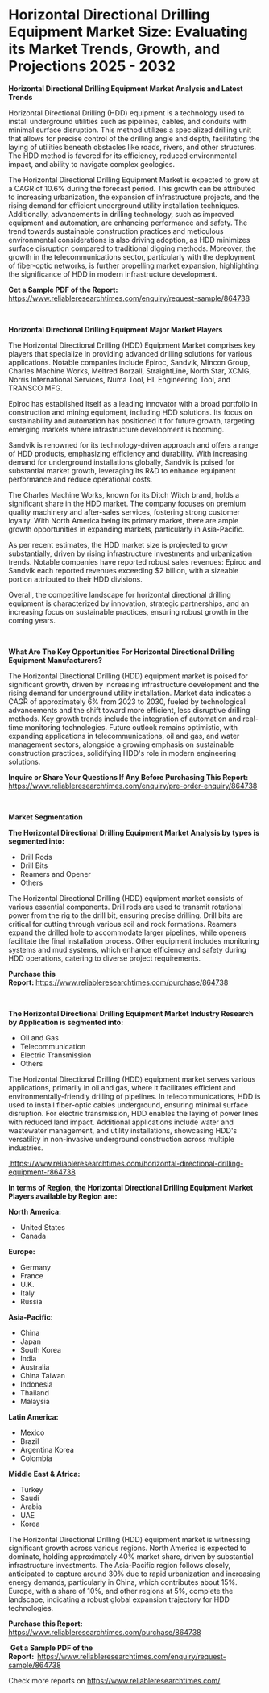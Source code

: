 <p><h1>Horizontal Directional Drilling Equipment Market Size: Evaluating its Market Trends, Growth, and Projections 2025 - 2032</h1></p><p><strong>Horizontal Directional Drilling Equipment Market Analysis and Latest Trends</strong></p>
<p><p>Horizontal Directional Drilling (HDD) equipment is a technology used to install underground utilities such as pipelines, cables, and conduits with minimal surface disruption. This method utilizes a specialized drilling unit that allows for precise control of the drilling angle and depth, facilitating the laying of utilities beneath obstacles like roads, rivers, and other structures. The HDD method is favored for its efficiency, reduced environmental impact, and ability to navigate complex geologies.</p><p>The Horizontal Directional Drilling Equipment Market is expected to grow at a CAGR of 10.6% during the forecast period. This growth can be attributed to increasing urbanization, the expansion of infrastructure projects, and the rising demand for efficient underground utility installation techniques. Additionally, advancements in drilling technology, such as improved equipment and automation, are enhancing performance and safety. The trend towards sustainable construction practices and meticulous environmental considerations is also driving adoption, as HDD minimizes surface disruption compared to traditional digging methods. Moreover, the growth in the telecommunications sector, particularly with the deployment of fiber-optic networks, is further propelling market expansion, highlighting the significance of HDD in modern infrastructure development.</p></p>
<p><strong>Get a Sample PDF of the Report:&nbsp;</strong> <a href="https://www.reliableresearchtimes.com/enquiry/request-sample/864738?utm_campaign=2244&utm_medium=2&utm_source=Github&utm_content=ia&utm_term=10042025&utm_id=horizontal-directional-drilling-equipment">https://www.reliableresearchtimes.com/enquiry/request-sample/864738</a></p>
<p>&nbsp;</p>
<p><strong>Horizontal Directional Drilling Equipment Major Market Players</strong></p>
<p><p>The Horizontal Directional Drilling (HDD) Equipment Market comprises key players that specialize in providing advanced drilling solutions for various applications. Notable companies include Epiroc, Sandvik, Mincon Group, Charles Machine Works, Melfred Borzall, StraightLine, North Star, XCMG, Norris International Services, Numa Tool, HL Engineering Tool, and TRANSCO MFG.</p><p>Epiroc has established itself as a leading innovator with a broad portfolio in construction and mining equipment, including HDD solutions. Its focus on sustainability and automation has positioned it for future growth, targeting emerging markets where infrastructure development is booming.</p><p>Sandvik is renowned for its technology-driven approach and offers a range of HDD products, emphasizing efficiency and durability. With increasing demand for underground installations globally, Sandvik is poised for substantial market growth, leveraging its R&D to enhance equipment performance and reduce operational costs.</p><p>The Charles Machine Works, known for its Ditch Witch brand, holds a significant share in the HDD market. The company focuses on premium quality machinery and after-sales services, fostering strong customer loyalty. With North America being its primary market, there are ample growth opportunities in expanding markets, particularly in Asia-Pacific.</p><p>As per recent estimates, the HDD market size is projected to grow substantially, driven by rising infrastructure investments and urbanization trends. Notable companies have reported robust sales revenues: Epiroc and Sandvik each reported revenues exceeding $2 billion, with a sizeable portion attributed to their HDD divisions.</p><p>Overall, the competitive landscape for horizontal directional drilling equipment is characterized by innovation, strategic partnerships, and an increasing focus on sustainable practices, ensuring robust growth in the coming years.</p></p>
<p>&nbsp;</p>
<p><strong>What Are The Key Opportunities For Horizontal Directional Drilling Equipment Manufacturers?</strong></p>
<p><p>The Horizontal Directional Drilling (HDD) equipment market is poised for significant growth, driven by increasing infrastructure development and the rising demand for underground utility installation. Market data indicates a CAGR of approximately 6% from 2023 to 2030, fueled by technological advancements and the shift toward more efficient, less disruptive drilling methods. Key growth trends include the integration of automation and real-time monitoring technologies. Future outlook remains optimistic, with expanding applications in telecommunications, oil and gas, and water management sectors, alongside a growing emphasis on sustainable construction practices, solidifying HDD's role in modern engineering solutions.</p></p>
<p><strong>Inquire or Share Your Questions If Any Before Purchasing This Report:</strong> <a href="https://www.reliableresearchtimes.com/enquiry/pre-order-enquiry/864738?utm_campaign=2244&utm_medium=2&utm_source=Github&utm_content=ia&utm_term=10042025&utm_id=horizontal-directional-drilling-equipment">https://www.reliableresearchtimes.com/enquiry/pre-order-enquiry/864738</a></p>
<p>&nbsp;</p>
<p><strong>Market Segmentation</strong></p>
<p><strong>The Horizontal Directional Drilling Equipment Market Analysis by types is segmented into:</strong></p>
<p><ul><li>Drill Rods</li><li>Drill Bits</li><li>Reamers and Opener</li><li>Others</li></ul></p>
<p><p>The Horizontal Directional Drilling (HDD) equipment market consists of various essential components. Drill rods are used to transmit rotational power from the rig to the drill bit, ensuring precise drilling. Drill bits are critical for cutting through various soil and rock formations. Reamers expand the drilled hole to accommodate larger pipelines, while openers facilitate the final installation process. Other equipment includes monitoring systems and mud systems, which enhance efficiency and safety during HDD operations, catering to diverse project requirements.</p></p>
<p><strong>Purchase this Report:&nbsp;</strong><a href="https://www.reliableresearchtimes.com/purchase/864738?utm_campaign=2244&utm_medium=2&utm_source=Github&utm_content=ia&utm_term=10042025&utm_id=horizontal-directional-drilling-equipment">https://www.reliableresearchtimes.com/purchase/864738</a></p>
<p>&nbsp;</p>
<p><strong>The Horizontal Directional Drilling Equipment Market Industry Research by Application is segmented into:</strong></p>
<p><ul><li>Oil and Gas</li><li>Telecommunication</li><li>Electric Transmission</li><li>Others</li></ul></p>
<p><p>The Horizontal Directional Drilling (HDD) equipment market serves various applications, primarily in oil and gas, where it facilitates efficient and environmentally-friendly drilling of pipelines. In telecommunications, HDD is used to install fiber-optic cables underground, ensuring minimal surface disruption. For electric transmission, HDD enables the laying of power lines with reduced land impact. Additional applications include water and wastewater management, and utility installations, showcasing HDD's versatility in non-invasive underground construction across multiple industries.</p></p>
<p><a href="https://www.reliableresearchtimes.com/horizontal-directional-drilling-equipment-r864738?utm_campaign=2244&utm_medium=2&utm_source=Github&utm_content=ia&utm_term=10042025&utm_id=horizontal-directional-drilling-equipment">&nbsp;https://www.reliableresearchtimes.com/horizontal-directional-drilling-equipment-r864738</a></p>
<p><strong>In terms of Region, the Horizontal Directional Drilling Equipment Market Players available by Region are:</strong></p>
<p>
    <p> <strong> North America: </strong>
        <ul>
            <li>United States</li>
            <li>Canada</li>
        </ul>
        </p> 
    <p> <strong> Europe: </strong>
        <ul>
            <li>Germany</li>
            <li>France</li>
            <li>U.K.</li>
            <li>Italy</li>
            <li>Russia</li>
        </ul>
        </p> 
    <p> <strong> Asia-Pacific: </strong>
        <ul>
            <li>China</li>
            <li>Japan</li>
            <li>South Korea</li>
            <li>India</li>
            <li>Australia</li>
            <li>China Taiwan</li>
            <li>Indonesia</li>
            <li>Thailand</li>
            <li>Malaysia</li>
        </ul>
        </p> 
    <p> <strong> Latin America: </strong>
        <ul>
            <li>Mexico</li>
            <li>Brazil</li>
            <li>Argentina Korea</li>
            <li>Colombia</li>
        </ul>
        </p> 
    <p> <strong> Middle East & Africa: </strong>
        <ul>
            <li>Turkey</li>
            <li>Saudi</li>
            <li>Arabia</li>
            <li>UAE</li>
            <li>Korea</li>
        </ul>
    </p>
    </p>
<p><p>The Horizontal Directional Drilling (HDD) equipment market is witnessing significant growth across various regions. North America is expected to dominate, holding approximately 40% market share, driven by substantial infrastructure investments. The Asia-Pacific region follows closely, anticipated to capture around 30% due to rapid urbanization and increasing energy demands, particularly in China, which contributes about 15%. Europe, with a share of 10%, and other regions at 5%, complete the landscape, indicating a robust global expansion trajectory for HDD technologies.</p></p>
<p><strong>Purchase this Report: </strong><a href="https://www.reliableresearchtimes.com/purchase/864738?utm_campaign=2244&utm_medium=2&utm_source=Github&utm_content=ia&utm_term=10042025&utm_id=horizontal-directional-drilling-equipment">https://www.reliableresearchtimes.com/purchase/864738</a></p>
<p>&nbsp;<strong>Get a Sample PDF of the Report:&nbsp;&nbsp;</strong><a href="https://www.reliableresearchtimes.com/enquiry/request-sample/864738?utm_campaign=2244&utm_medium=2&utm_source=Github&utm_content=ia&utm_term=10042025&utm_id=horizontal-directional-drilling-equipment">https://www.reliableresearchtimes.com/enquiry/request-sample/864738</a></p>
<p><strong></strong></p>
<p>Check more reports on <a href="https://www.reliableresearchtimes.com/?utm_campaign=2244&utm_medium=2&utm_source=Github&utm_content=ia&utm_term=10042025&utm_id=horizontal-directional-drilling-equipment">https://www.reliableresearchtimes.com/</a></p>